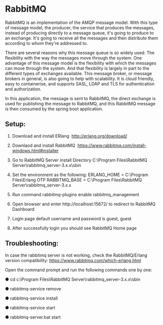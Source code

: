 # RabbitMQ

RabbitMQ is an implementation of the AMQP message model. With this type of message model, the producer, the service that produces the messages, instead of producing directly to a message queue, it's going to produce to an exchange. It's going to receive all the messages and then distribute them according to whom they're addressed to.

There are several reasons why this message queue is so widely used:
The flexibility with the way the messages move through the system.
One advantage of this message model is the flexibility with which the messages can move through the system. And that flexibility is largely in part to the different types of exchanges available.
This message broker, or message brokers in general, is also going to help with scalability.
It is cloud friendly, easy to containerise, and supports SASL, LDAP and TLS for authentication and authorization.

In this application, the message is sent to RabbitMQ, the direct exchange is used for publishing the message to RabbitMQ, and this RabbitMQ message is then consumed by the spring boot application.

## Setup:

1. Download and install ERlang  http://erlang.org/download/

2. Downlaod and install RabbitMQ  https://www.rabbitmq.com/install-windows.html#installer

3. Go to RabbitMQ Server install Directory C:\Program Files\RabbitMQ Server\rabbitmq_server-3.x.x\sbin

4. Set the environment as the following: 
  ERLANG_HOME = C:\Program Files\Erlang OTP
  RABBITMQ_BASE = C:\Program Files\RabbitMQ Server\rabbitmq_server-3.x.x

5. Run command rabbitmq-plugins enable rabbitmq_management

6. Open browser and enter http://localhost:15672/ to redirect to RabbitMQ Dashboard

7. Login page default username and password is guest, guest

8. After successfully login you should see RabbitMQ Home page

## Troubleshooting:

In case the rabbitmq server is not working, check the RabbitMQ/Erlang version compatibility:
https://www.rabbitmq.com/which-erlang.html

Open the command prompt and run the following commands one by one:

● cd c:\Program Files\RabbitMQ Server\rabbitmq_server-3.x.x\sbin

● rabbitmq-service remove

● rabbitmq-service install

● rabbitmq-service start

● rabbitmq-server.bat start
